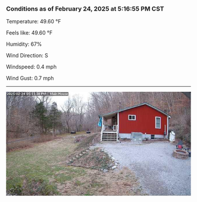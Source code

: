 ### Conditions as of February 24, 2025 at 5:16:55 PM CST 

Temperature: 49.60 &deg;F

Feels like: 49.60 &deg;F

Humidity: 67%

Wind Direction: S

Windspeed: 0.4 mph

Wind Gust: 0.7 mph

---

<img src="./images/latest.jpeg"/>

